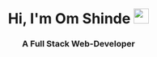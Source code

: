 <h1 align="center">Hi, I'm Om Shinde <img src="https://raw.githubusercontent.com/MartinHeinz/MartinHeinz/master/wave.gif" width="30px"></h1>
<h3 align="center">A Full Stack Web-Developer
</h3>
<!--
**omshinde246/omshinde246** is a ✨ _special_ ✨ repository because its `README.md` (this file) appears on your GitHub profile.

Here are some ideas to get you started:

- 🔭 I’m currently working on ...
- 🌱 I’m currently learning ...
- 👯 I’m looking to collaborate on ...
- 🤔 I’m looking for help with ...
- 💬 Ask me about ...
- 📫 How to reach me: ...
- 😄 Pronouns: ...
- ⚡ Fun fact: ...
-->

### About me
- 3rd Year Student at Pune Institute of Computer Technology, Pune.
- Currently learning Backend Development.

### Languages and Tools
<p align="center">
<a href="#" ><img src="https://img.shields.io/badge/HTML5-E34F26?style=for-the-badge&logo=html5&logoColor=white"></a>
<a href="#" ><img src="https://img.shields.io/badge/CSS3-1572B6?style=for-the-badge&logo=css3&logoColor=white"></a>
<a href="#" ><img src="https://img.shields.io/badge/JavaScript-323330?style=for-the-badge&logo=javascript&logoColor=F7DF1E"></a>
<a href="#" ><img src="https://img.shields.io/badge/TypeScript-007ACC?style=for-the-badge&logo=typescript&logoColor=white"></a>
<a href="#" ><img src="https://img.shields.io/badge/Node.js-339933?style=for-the-badge&logo=nodedotjs&logoColor=white"></a>
<a href="#" ><img src="https://img.shields.io/badge/Express.js-000000?style=for-the-badge&logo=express&logoColor=white"></a>
<a href="#" ><img src="https://img.shields.io/badge/React-20232A?style=for-the-badge&logo=react&logoColor=61DAFB"></a>
<a href="#" ><img src="https://img.shields.io/badge/MongoDB-4EA94B?style=for-the-badge&logo=mongodb&logoColor=white"></a>
<a href="#" ><img src="https://img.shields.io/badge/GIT-E44C30?style=for-the-badge&logo=git&logoColor=white"></a>
<a href="#" ><img src="https://img.shields.io/badge/Postman-FF6C37?style=for-the-badge&logo=Postman&logoColor=white"></a>
</p>

### Hobbies
- Graphic desiging using tools such as <img src="https://img.shields.io/badge/Adobe%20Photoshop-31A8FF?style=for-the-badge&logo=Adobe%20Photoshop&logoColor=black"> <img src="https://img.shields.io/badge/Adobe%20Illustrator-FF9A00?style=for-the-badge&logo=adobe%20illustrator&logoColor=white"> <img src="https://img.shields.io/badge/Figma-F24E1E?style=for-the-badge&logo=figma&logoColor=white">

<!--
<a href="#" ><img src=""></a>
-->
